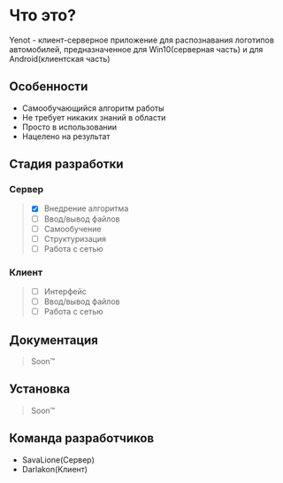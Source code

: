 Что это?
========
Yenot - клиент-серверное приложение для распознавания логотипов автомобилей, предназначенное для Win10(серверная часть) и для Android(клиентская часть)

Особенности
-----------
* Самообучающийся алгоритм работы
* Не требует никаких знаний в области
* Просто в использовании
* Нацелено на результат

Стадия разработки
-----------------
### Сервер
>- [X] Внедрение алгоритма
>- [ ] Ввод/вывод файлов
>- [ ] Самообучение
>- [ ] Структуризация
>- [ ] Работа с сетью
### Клиент
>- [ ] Интерфейс
>- [ ] Ввод/вывод файлов
>- [ ] Работа с сетью

Документация
------------
>Soon™

Установка
---------
>Soon™

Команда разработчиков
---------------------
- SavaLione(Сервер)
- Darlakon(Клиент)

